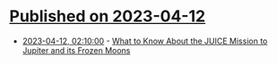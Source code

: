 # [Published on 2023-04-12](index.md)

* [2023-04-12, 02:10:00](https://soylentnews.org/article.pl?sid=23/04/11/0334257&from=rss) - [What to Know About the JUICE Mission to Jupiter and its Frozen Moons](https://soylentnews.org/article.pl?sid=23/04/11/0334257&from=rss)
